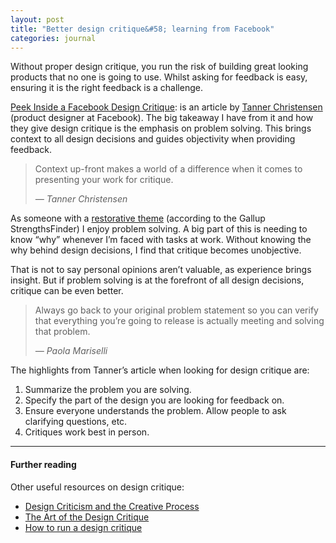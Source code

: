 ```yaml
---
layout: post
title: "Better design critique&#58; learning from Facebook"
categories: journal
---
```


Without proper design critique, you run the risk of building great looking products that no one is going to use. Whilst asking for feedback is easy, ensuring it is the right feedback is a challenge.

[Peek Inside a Facebook Design Critique](https://medium.com/facebook-design/peek-inside-a-facebook-design-critique-c4833efda26e):
is an article by [Tanner Christensen](http://tannerchristensen.com) (product
designer at Facebook). The big takeaway I have from it and how they give
design critique is the emphasis on problem solving. This brings context to
all design decisions and guides objectivity when providing feedback.

<blockquote>
    <p>Context up-front makes a world of a difference when it comes to presenting
    your work for critique.</p>
    <cite>— Tanner Christensen</cite>
</blockquote>

As someone with a [restorative theme](http://www.gallup.com/businessjournal/709/restorative.aspx)
(according to the Gallup StrengthsFinder) I enjoy problem solving. A big
part of this is needing to know “why” whenever I’m faced with tasks at work.
Without knowing the why behind design decisions, I find that critique becomes
unobjective.

That is not to say personal opinions aren’t valuable, as experience brings
insight. But if problem solving is at the forefront of all design decisions,
critique can be even better.

<blockquote>
    <p>Always go back to your original problem statement so you can verify
    that everything you’re going to release is actually meeting and solving
    that problem.</p>
    <cite>— Paola Mariselli</cite>
</blockquote>

The highlights from Tanner’s article when looking for design critique are:

1. Summarize the problem you are solving.
2. Specify the part of the design you are looking for feedback on.
3. Ensure everyone understands the problem. Allow people to ask clarifying questions, etc.
4. Critiques work best in person.

---

#### Further reading

Other useful resources on design critique:

- [Design Criticism and the Creative Process](http://alistapart.com/article/design-criticism-creative-process)
- [The Art of the Design Critique](http://blog.teamtreehouse.com/the-art-of-the-design-critique)
- [How to run a design critique](http://scottberkun.com/essays/23-how-to-run-a-design-critique)
